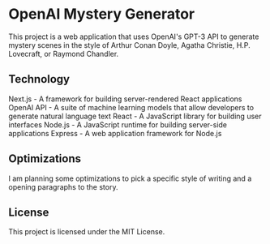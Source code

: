 # OpenAI Mystery Generator

This project is a web application that uses OpenAI's GPT-3 API to generate mystery scenes in the style of Arthur Conan Doyle, Agatha Christie, H.P. Lovecraft, or Raymond Chandler.

## Technology

Next.js - A framework for building server-rendered React applications
OpenAI API - A suite of machine learning models that allow developers to generate natural language text
React - A JavaScript library for building user interfaces
Node.js - A JavaScript runtime for building server-side applications
Express - A web application framework for Node.js

## Optimizations
I am planning some optimizations to pick a specific style of writing and a opening paragraphs to the story.

## License
This project is licensed under the MIT License. 